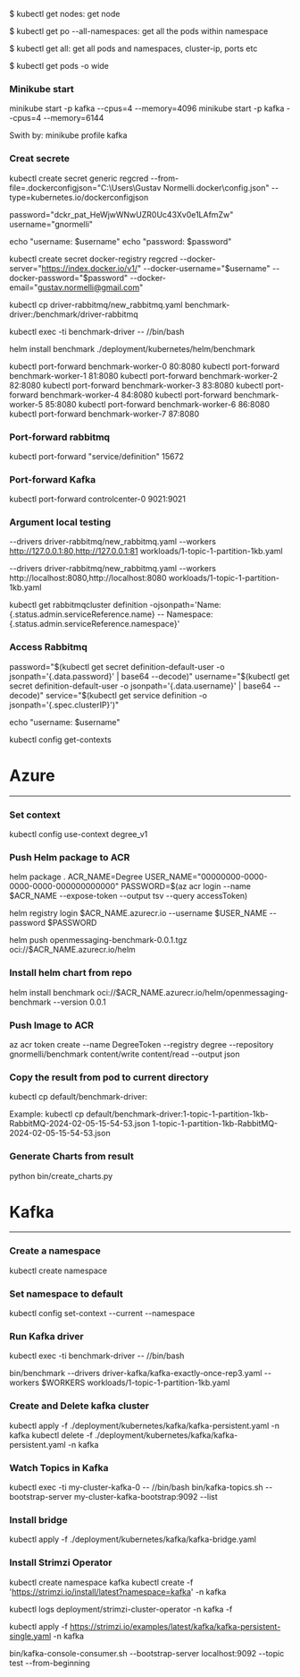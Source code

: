 $ kubectl get nodes: get node 

$ kubectl get po --all-namespaces: get all the pods within namespace 

$ kubectl get all: get all pods and namespaces, cluster-ip, ports etc

$ kubectl get pods -o wide

### Minikube start
minikube start -p kafka --cpus=4 --memory=4096
minikube start -p kafka --cpus=4 --memory=6144

Swith by: 
minikube profile kafka

### Creat secrete 
kubectl create secret generic regcred --from-file=.dockerconfigjson="C:\Users\Gustav Normelli\.docker\config.json" --type=kubernetes.io/dockerconfigjson

password="dckr_pat_HeWjwWNwUZR0Uc43Xv0e1LAfmZw"
username="gnormelli"

echo "username: $username"
echo "password: $password"

kubectl create secret docker-registry regcred --docker-server="https://index.docker.io/v1/" --docker-username="$username" --docker-password="$password" --docker-email="gustav.normelli@gmail.com"

kubectl cp driver-rabbitmq/new_rabbitmq.yaml benchmark-driver:/benchmark/driver-rabbitmq

kubectl exec -ti benchmark-driver -- //bin/bash

helm install benchmark ./deployment/kubernetes/helm/benchmark

kubectl port-forward benchmark-worker-0 80:8080
kubectl port-forward benchmark-worker-1 81:8080
kubectl port-forward benchmark-worker-2 82:8080
kubectl port-forward benchmark-worker-3 83:8080
kubectl port-forward benchmark-worker-4 84:8080
kubectl port-forward benchmark-worker-5 85:8080
kubectl port-forward benchmark-worker-6 86:8080
kubectl port-forward benchmark-worker-7 87:8080

### Port-forward rabbitmq
kubectl port-forward "service/definition" 15672

### Port-forward Kafka
kubectl port-forward controlcenter-0 9021:9021

### Argument local testing
--drivers driver-rabbitmq/new_rabbitmq.yaml --workers http://127.0.0.1:80,http://127.0.0.1:81 workloads/1-topic-1-partition-1kb.yaml

--drivers driver-rabbitmq/new_rabbitmq.yaml --workers http://localhost:8080,http://localhost:8080 workloads/1-topic-1-partition-1kb.yaml

kubectl get rabbitmqcluster definition -ojsonpath='Name: {.status.admin.serviceReference.name} -- Namespace: {.status.admin.serviceReference.namespace}'

### Access Rabbitmq
password="$(kubectl get secret definition-default-user -o jsonpath='{.data.password}' | base64 --decode)"
username="$(kubectl get secret definition-default-user -o jsonpath='{.data.username}' | base64 --decode)"
service="$(kubectl get service definition -o jsonpath='{.spec.clusterIP}')"

echo "username: $username"

kubectl config get-contexts

# Azure
----------------------------------------------
### Set context
kubectl config use-context degree_v1

### Push Helm package to ACR 
helm package .
ACR_NAME=Degree
USER_NAME="00000000-0000-0000-0000-000000000000"
PASSWORD=$(az acr login --name $ACR_NAME --expose-token --output tsv --query accessToken)

helm registry login $ACR_NAME.azurecr.io --username $USER_NAME --password $PASSWORD

helm push openmessaging-benchmark-0.0.1.tgz oci://$ACR_NAME.azurecr.io/helm

### Install helm chart from repo
helm install benchmark oci://$ACR_NAME.azurecr.io/helm/openmessaging-benchmark --version 0.0.1

### Push Image to ACR
az acr token create --name DegreeToken --registry degree --repository gnormelli/benchmark content/write content/read --output json

### Copy the result from pod to current directory

kubectl cp default/benchmark-driver:<sourcefile> <targetfile>

Example: 
kubectl cp default/benchmark-driver:1-topic-1-partition-1kb-RabbitMQ-2024-02-05-15-54-53.json 1-topic-1-partition-1kb-RabbitMQ-2024-02-05-15-54-53.json

### Generate Charts from result
python bin/create_charts.py <chartfile>


# Kafka
----------------------------------------------------

### Create a namespace
kubectl create namespace <namespace>

### Set namespace to default
kubectl config set-context --current --namespace <namespace>

### Run Kafka driver

kubectl exec -ti benchmark-driver -- //bin/bash

bin/benchmark --drivers driver-kafka/kafka-exactly-once-rep3.yaml --workers $WORKERS workloads/1-topic-1-partition-1kb.yaml

### Create and Delete kafka cluster
kubectl apply -f ./deployment/kubernetes/kafka/kafka-persistent.yaml -n kafka
kubectl delete -f ./deployment/kubernetes/kafka/kafka-persistent.yaml -n kafka

### Watch Topics in Kafka
kubectl exec -ti my-cluster-kafka-0 -- //bin/bash
bin/kafka-topics.sh --bootstrap-server my-cluster-kafka-bootstrap:9092 --list

### Install bridge
kubectl apply -f ./deployment/kubernetes/kafka/kafka-bridge.yaml

### Install Strimzi Operator
kubectl create namespace kafka
kubectl create -f 'https://strimzi.io/install/latest?namespace=kafka' -n kafka

kubectl logs deployment/strimzi-cluster-operator -n kafka -f

kubectl apply -f https://strimzi.io/examples/latest/kafka/kafka-persistent-single.yaml -n kafka


bin/kafka-console-consumer.sh --bootstrap-server localhost:9092 --topic test --from-beginning